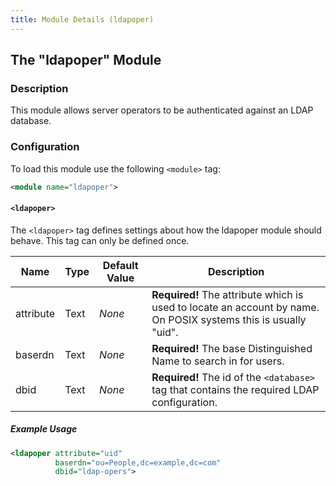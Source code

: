 ```yaml
---
title: Module Details (ldapoper)
---
```


## The "ldapoper" Module

### Description

This module allows server operators to be authenticated against an LDAP database.

### Configuration

To load this module use the following `<module>` tag:

```xml
<module name="ldapoper">
```

#### `<ldapoper>`

The `<ldapoper>` tag defines settings about how the ldapoper module should behave. This tag can only be defined once.

Name         | Type    | Default Value | Description
------------ | ------- | ------------- | -----------
attribute    | Text    | *None*        | **Required!** The attribute which is used to locate an account by name. On POSIX systems this is usually "uid".
baserdn      | Text    | *None*        | **Required!** The base Distinguished Name to search in for users.
dbid         | Text    | *None*        | **Required!** The id of the `<database>` tag that contains the required LDAP configuration.

##### Example Usage

```xml
<ldapoper attribute="uid"
          baserdn="ou=People,dc=example,dc=com"
          dbid="ldap-opers">
```
